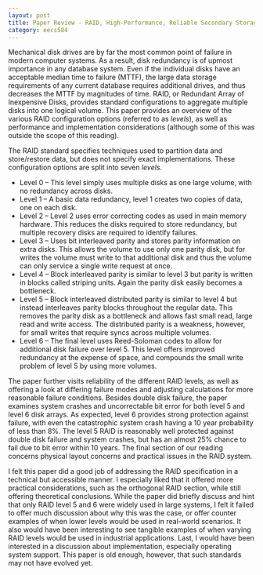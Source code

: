 ```yaml
---
layout: post
title: Paper Review - RAID, High-Performance, Reliable Secondary Storage 
category: eecs584
---
```

Mechanical disk drives are by far the most common point of failure in modern computer systems. As a result, disk redundancy is of upmost importance in any database system. Even if the individual disks have an acceptable median time to failure (MTTF), the large data storage requirements of any current database requires additional drives, and thus decreases the MTTF by magnitudes of time. RAID, or Redundant Array of Inexpensive Disks, provides standard configurations to aggregate multiple disks into one logical volume. This paper provides an overview of the various RAID configuration options (referred to as *levels*), as well as performance and implementation considerations (although some of this was outside the scope of this reading).

The RAID standard specifies techniques used to partition data and store/restore data, but does not specify exact implementations. These configuration options are split into seven *levels*.

* Level 0 – This level simply uses multiple disks as one large volume, with no redundancy across disks.
* Level 1 – A basic data redundancy, level 1 creates two copies of data, one on each disk.
* Level 2 – Level 2 uses error correcting codes as used in main memory hardware. This reduces the disks required to store redundancy, but multiple recovery disks are required to identify failures.
* Level 3 – Uses bit interleaved parity and stores parity information on extra disks. This allows the volume to use only one parity disk, but for writes the volume must write to that additional disk and thus the volume can only service a single write request at once.
* Level 4 – Block interleaved parity is similar to level 3 but parity is written in blocks called striping units. Again the parity disk easily becomes a bottleneck.
* Level 5 – Block interleaved distributed parity is similar to level 4 but instead interleaves parity blocks throughout the regular data. This removes the parity disk as a bottleneck and allows fast small read, large read and write access. The distributed parity is a weakness, however, for small writes that require syncs across multiple volumes.
* Level 6 – The final level uses Reed-Soloman codes to allow for additional disk failure over level 5. This level offers improved redundancy at the expense of space, and compounds the small write problem of level 5 by using more volumes.

The paper further visits reliability of the different RAID levels, as well as offering a look at differing failure modes and adjusting calculations for more reasonable failure conditions. Besides double disk failure, the paper examines system crashes and uncorrectable bit error for both level 5 and level 6 disk arrays. As expected, level 6 provides strong protection against failure, with even the catastrophic system crash having a 10 year probability of less than 8%. The level 5 RAID is reasonably well protected against double disk failure and system crashes, but has an almost 25% chance to fail due to bit error within 10 years. The final section of our reading concerns physical layout concerns and practical issues in the RAID system.

I felt this paper did a good job of addressing the RAID specification in a technical but accessible manner. I especially liked that it offered more practical considerations, such as the orthogonal RAID section, while still offering theoretical conclusions. While the paper did briefly discuss and hint that only RAID level 5 and 6 were widely used in large systems, I felt it failed to offer much discussion about why this was the case, or offer counter examples of when lower levels would be used in real-world scenarios. It also would have been interesting to see tangible examples of when varying RAID levels would be used in industrial applications. Last, I would have been interested in a discussion about implementation, especially operating system support. This paper is old enough, however, that such standards may not have evolved yet.

